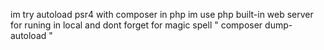 im try autoload psr4 with composer in php 
im use php built-in web server for runing in local 
and dont forget for magic spell " composer dump-autoload "


